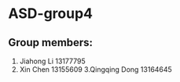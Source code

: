 # ASD-group4
## **Group members:**
1. Jiahong Li 13177795
2. Xin Chen   13155609
3.Qingqing Dong 13164645
